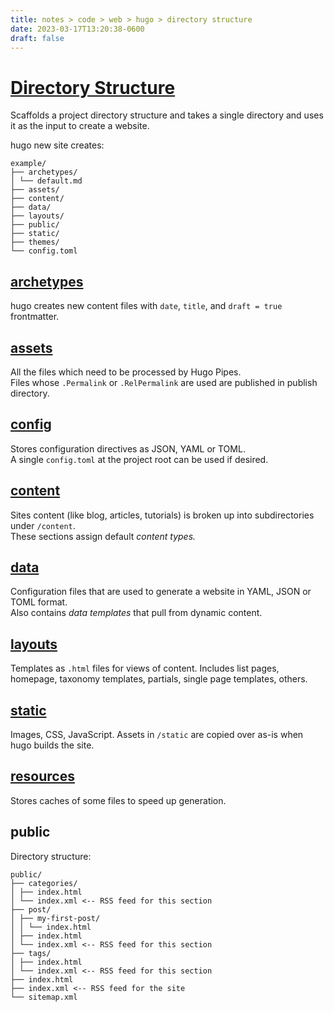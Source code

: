 ```yaml
---
title: notes > code > web > hugo > directory structure
date: 2023-03-17T13:20:38-0600
draft: false
---
```

# [Directory Structure](https://gohugo.io/getting-started/directory-structure/)
Scaffolds a project directory structure and takes a single directory and uses it as the input to create a website.

hugo new site creates:
```
example/
├── archetypes/
│ └── default.md
├── assets/
├── content/
├── data/
├── layouts/
├── public/
├── static/
├── themes/
└── config.toml
```
## [archetypes](https://gohugo.io/content-management/archetypes/)
hugo creates new content files with `date`, `title`, and `draft = true` frontmatter.

## [assets](https://gohugo.io/hugo-pipes/introduction#asset-directory)
All the files which need to be processed by Hugo Pipes.  
Files whose `.Permalink` or `.RelPermalink` are used are published in publish directory.

## [config](https://gohugo.io/getting-started/configuration/)
Stores configuration directives as JSON, YAML or TOML.  
A single `config.toml` at the project root can be used if desired.

## [content](https://gohugo.io/content-management/organization/)
Sites content (like blog, articles, tutorials) is broken up into subdirectories under `/content`.  
These sections assign default *content types.*

## [data](https://gohugo.io/templates/data-templates/)
Configuration files that are used to generate a website in YAML, JSON or TOML format.  
Also contains *data templates* that pull from dynamic content.

## [layouts](https://gohugo.io/templates/)
Templates as `.html` files for views of content. Includes list pages, homepage, taxonomy templates, partials, single page templates, others.

## [static](https://gohugo.io/content-management/static-files/)
Images, CSS, JavaScript. Assets in `/static` are copied over as-is when hugo builds the site.

## [resources](https://gohugo.io/getting-started/configuration/#configure-file-caches)
Stores caches of some files to speed up generation.

## public
Directory structure:
```
public/
├── categories/
│ ├── index.html
│ └── index.xml <-- RSS feed for this section
├── post/
│ ├── my-first-post/
│ │ └── index.html
│ ├── index.html
│ └── index.xml <-- RSS feed for this section
├── tags/
│ ├── index.html
│ └── index.xml <-- RSS feed for this section
├── index.html
├── index.xml <-- RSS feed for the site
└── sitemap.xml
```

